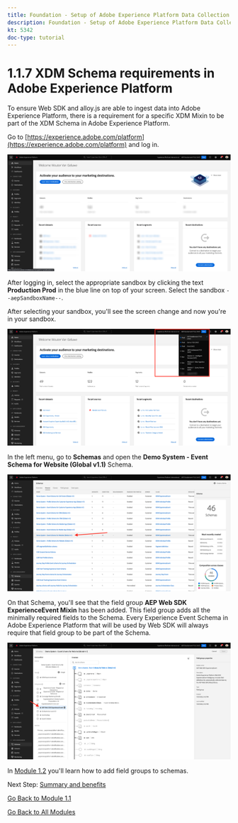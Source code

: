 ```yaml
---
title: Foundation - Setup of Adobe Experience Platform Data Collection and the Web SDK extension - XDM Schema requirements in Adobe Experience Platform
description: Foundation - Setup of Adobe Experience Platform Data Collection and the Web SDK extension - XDM Schema requirements in Adobe Experience Platform
kt: 5342
doc-type: tutorial
---
```

# 1.1.7 XDM Schema requirements in Adobe Experience Platform

To ensure Web SDK and alloy.js are able to ingest data into Adobe Experience Platform, there is a requirement for a specific XDM Mixin to be part of the XDM Schema in Adobe Experience Platform.

Go to [https://experience.adobe.com/platform](https://experience.adobe.com/platform) and log in.

![AEP Debugger](./images/exp1.png)

After logging in, select the appropriate sandbox by clicking the text **Production Prod** in the blue line on top of your screen. Select the sandbox `--aepSandboxName--`.

After selecting your sandbox, you'll see the screen change and now you're in your sandbox.

![AEP Debugger](./images/exp2.png)

In the left menu, go to **Schemas** and open the **Demo System - Event Schema for Website (Global v1.1)** Schema.

![AEP Debugger](./images/exp3.png)

On that Schema, you'll see that the field group **AEP Web SDK ExperienceEvent Mixin** has been added. This field group adds all the minimally required fields to the Schema. Every Experience Event Schema in Adobe Experience Platform that will be used by Web SDK will always require that field group to be part of the Schema.

![AEP Debugger](./images/exp4.png)

In [Module 1.2](./../module1.2/data-ingestion.md) you'll learn how to add field groups to schemas.

Next Step: [Summary and benefits](./summary.md)

[Go Back to Module 1.1](./data-ingestion-launch-web-sdk.md)

[Go Back to All Modules](./../../../overview.md)
